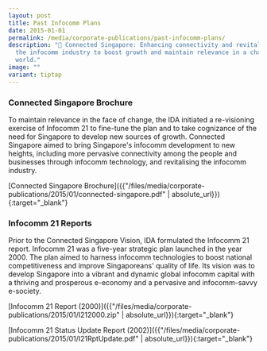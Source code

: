 ```yaml
---
layout: post
title: Past Infocomm Plans
date: 2015-01-01
permalink: /media/corporate-publications/past-infocomm-plans/
description: "📡 Connected Singapore: Enhancing connectivity and revitalising
  the infocomm industry to boost growth and maintain relevance in a changing
  world."
image: ""
variant: tiptap
---
```

### **Connected Singapore Brochure**
To maintain relevance in the face of change, the IDA initiated a re-visioning exercise of Infocomm 21 to fine-tune the plan and to take cognizance of the need for Singapore to develop new sources of growth. Connected Singapore aimed to bring Singapore's infocomm development to new heights, including more pervasive connectivity among the people and businesses through infocomm technology, and revitalising the infocomm industry.

[Connected Singapore Brochure]({{"/files/media/corporate-publications/2015/01/connected-singapore.pdf" | absolute_url}}){:target="_blank"}

### **Infocomm 21 Reports**
Prior to the Connected Singapore Vision, IDA formulated the Infocomm 21 report. Infocomm 21 was a five-year strategic plan launched in the year 2000. The plan aimed to harness infocomm technologies to boost national competitiveness and improve Singaporeans' quality of life. Its vision was to develop Singapore into a vibrant and dynamic global infocomm capital with a thriving and prosperous e-economy and a pervasive and infocomm-savvy e-society.

[Infocomm 21 Report (2000)]({{"/files/media/corporate-publications/2015/01/I212000.zip" | absolute_url}}){:target="_blank"}

[Infocomm 21 Status Update Report (2002)]({{"/files/media/corporate-publications/2015/01/I21RptUpdate.pdf" | absolute_url}}){:target="_blank"}
